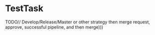 # TestTask
TODO// Develop/Release/Master or other strategy then merge request, approve, successful pipeline, and then merge)))
